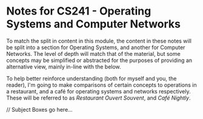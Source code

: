 # Notes for CS241 - Operating Systems and Computer Networks

To match the split in content in this module, the content in these notes will be split into a section for Operating Systems, and another for Computer Networks. The level of depth will match that of the material, but some concepts may be simplified or abstracted for the purposes of providing an alternative view, mainly in-line with the below.

To help better reinforce understanding (both for myself and you, the reader), I'm going to make comparisons of certain concepts to operations in a restaurant, and a café for operating systems and networks respectively. These will be referred to as *Restaurant Ouvert Souvent*, and *Café Nightly*.

// Subject Boxes go here...